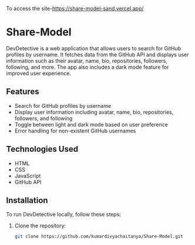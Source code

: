 To access the site-https://share-model-sand.vercel.app/

#    Share-Model

DevDetective is a web application that allows users to search for GitHub profiles by username. It fetches data from the GitHub API and displays user information such as their avatar, name, bio, repositories, followers, following, and more. The app also includes a dark mode feature for improved user experience.

## Features

- Search for GitHub profiles by username
- Display user information including avatar, name, bio, repositories, followers, and following
- Toggle between light and dark mode based on user preference
- Error handling for non-existent GitHub usernames

## Technologies Used

- HTML
- CSS
- JavaScript
- GitHub API

## Installation

To run DevDetective locally, follow these steps:

1. Clone the repository:

   ```sh
   git clone https://github.com/kumardivyachaitanya/Share-Model.git

